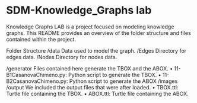 # SDM-Knowledge_Graphs lab

Knowledge Graphs LAB is a project focused on modeling knowledge graphs. This README provides an overview of the folder structure and files contained within the project.


Folder Structure
/data
Data used to model the graph.
/Edges 
Directory for edges data.
/Nodes
Directory for nodes data.

/generator
Files contained here generate the TBOX and the ABOX. 
	•	11-B1CasanovaChimeno.py: Python script to generate the TBOX.
	•	11-B2CasanovaChimeno.py: Python script to generate the ABOX
/images
/output
We included the output files that were after loaded. 
	•	TBOX.ttl: Turtle file containing the TBOX.
	•	ABOX.ttl: Turtle file containing the ABOX.

